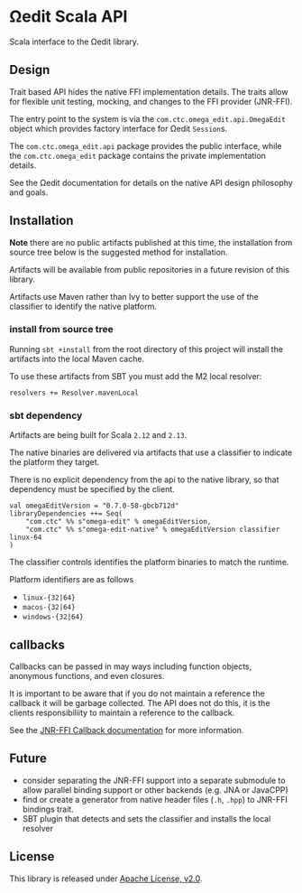 <!--
  Copyright 2021 Concurrent Technologies Corporation

  Licensed under the Apache License, Version 2.0 (the "License");
  you may not use this file except in compliance with the License.
  You may obtain a copy of the License at

      http://www.apache.org/licenses/LICENSE-2.0

  Unless required by applicable law or agreed to in writing, software
  distributed under the License is distributed on an "AS IS" BASIS,
  WITHOUT WARRANTIES OR CONDITIONS OF ANY KIND, either express or implied.
  See the License for the specific language governing permissions and
  limitations under the License.
-->

Ωedit Scala API
===

Scala interface to the Ωedit library.

## Design

Trait based API hides the native FFI implementation details.  The traits allow for flexible unit testing, mocking, and changes to the FFI provider (JNR-FFI).

The entry point to the system is via the `com.ctc.omega_edit.api.OmegaEdit` object which provides factory interface for Ωedit `Session`s.

The `com.ctc.omega_edit.api` package provides the public interface, while the `com.ctc.omega_edit` package contains the private implementation details.

See the Ωedit documentation for details on the native API design philosophy and goals.

## Installation

**Note** there are no public artifacts published at this time, the installation from source tree below is the suggested method for installation.

Artifacts will be available from public repositories in a future revision of this library.

Artifacts use Maven rather than Ivy to better support the use of the classifier to identify the native platform.

### install from source tree

Running `sbt +install` from the root directory of this project will install the artifacts into the local Maven cache.

To use these artifacts from SBT you must add the M2 local resolver:

`resolvers += Resolver.mavenLocal`

### sbt dependency

Artifacts are being built for Scala `2.12` and `2.13`.

The native binaries are delivered via artifacts that use a classifier to indicate the platform they target.

There is no explicit dependency from the api to the native library, so that dependency must be specified by the client.

```
val omegaEditVersion = "0.7.0-58-gbcb712d"
libraryDependencies ++= Seq(
    "com.ctc" %% s"omega-edit" % omegaEditVersion,
    "com.ctc" %% s"omega-edit-native" % omegaEditVersion classifier linux-64
)
```

The classifier controls identifies the platform binaries to match the runtime.

Platform identifiers are as follows

- `linux-{32|64}`
- `macos-{32|64}`
- `windows-{32|64}`

## callbacks

Callbacks can be passed in may ways including function objects, anonymous functions, and even closures.

It is important to be aware that if you do not maintain a reference the callback it will be garbage collected.
The API does not do this, it is the clients responsibiliity to maintain a reference to the callback.

See the [JNR-FFI Callback documentation](https://github.com/jnr/jnr-ffi/blob/master/docs/TypeMappings.md#callbackfunction-types) for more information.

## Future
- consider separating the JNR-FFI support into a separate submodule to allow parallel binding support or other backends (e.g. JNA or JavaCPP)
- find or create a generator from native header files (`.h`, `.hpp`) to JNR-FFI bindings trait.
- SBT plugin that detects and sets the classifier and installs the local resolver

## License

This library is released under [Apache License, v2.0].

[Apache License, v2.0]: https://www.apache.org/licenses/LICENSE-2.0
